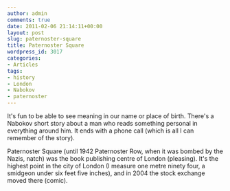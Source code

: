 ```yaml
---
author: admin
comments: true
date: 2011-02-06 21:14:11+00:00
layout: post
slug: paternoster-square
title: Paternoster Square
wordpress_id: 3017
categories:
- Articles
tags:
- history
- London
- Nabokov
- paternoster
---
```


It's fun to be able to see meaning in our name or place of birth. There's a Nabokov short story about a man who reads something personal in everything around him. It ends with a phone call (which is all I can remember of the story).

Paternoster Square (until 1942 Paternoster Row, when it was bombed by the Nazis, natch) was the book publishing centre of London (pleasing). It's the highest point in the city of London (I measure one metre ninety four, a smidgeon under six feet five inches), and in 2004 the stock exchange moved there (comic).
